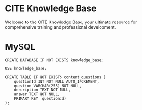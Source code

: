 # CITE Knowledge Base

Welcome to the CITE Knowledge Base, your ultimate resource for comprehensive training and professional development.

# MySQL

```
CREATE DATABASE IF NOT EXISTS knowledge_base;

USE knowledge_base;

CREATE TABLE IF NOT EXISTS content_questions (
    questionId INT NOT NULL AUTO_INCREMENT,
    question VARCHAR(255) NOT NULL,
    description TEXT NOT NULL,
    answer TEXT NOT NULL,
    PRIMARY KEY (questionId)
);
```
